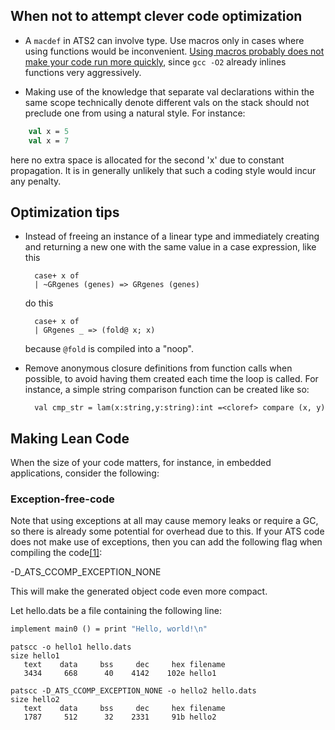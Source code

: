 ## When not to attempt clever code optimization ##

- A `macdef` in ATS2 can involve type. Use macros only in cases where using functions would be inconvenient. [Using macros probably does not make your code run more quickly][1], since `gcc -O2` already inlines functions very aggressively.

  [1]: https://groups.google.com/d/msg/ats-lang-users/Ql64LA9Wi88/fwrR7kJ3Ww0J

- Making use of the knowledge that separate val declarations within the same scope technically denote different vals on the stack should not preclude one from using a natural style. For instance:

~~~ocaml
    val x = 5
    val x = 7
~~~

here no extra space is allocated for the second 'x' due to constant propagation. It is in generally unlikely that such a coding style would incur any penalty.

## Optimization tips ##

- Instead of freeing an instance of a linear type and immediately creating and returning a new one with the same value in a case expression, like this

        case+ x of
        | ~GRgenes (genes) => GRgenes (genes)

    do this

        case+ x of
        | GRgenes _ => (fold@ x; x)

    because `@fold` is compiled into a "noop".



- Remove anonymous closure definitions from function calls when possible, to avoid having them created each time the loop is called. For instance, a simple string comparison function can be created like so:

        val cmp_str = lam(x:string,y:string):int =<cloref> compare (x, y)


## Making Lean Code ##

When the size of your code matters, for instance, in embedded applications, consider the following:

### Exception-free-code ###

Note that using exceptions at all may cause memory leaks or require a GC, so there is already some potential for overhead due to this. If your ATS code does not make use of exceptions, then you can add the following flag when compiling the code[\[1\]][1]:

\-D_ATS_CCOMP_EXCEPTION_NONE

This will make the generated object code even more compact.

Let hello.dats be a file containing the following line:

```ocaml
implement main0 () = print "Hello, world!\n"
```

```
patscc -o hello1 hello.dats
size hello1
   text    data     bss     dec     hex filename
   3434     668      40    4142    102e hello1

patscc -D_ATS_CCOMP_EXCEPTION_NONE -o hello2 hello.dats
size hello2
   text    data     bss     dec     hex filename
   1787     512      32    2331     91b hello2
```

[1]: https://groups.google.com/d/msg/ats-lang-users/NEJDC7yY9cw/IWeK_0YRhksJ
